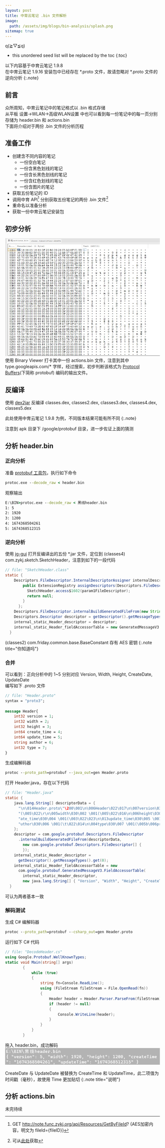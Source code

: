 ```yaml
---
layout: post
title: 中育云笔记 .bin 文件解析
image:
  path: /assets/img/blogs/bin-analysis/splash.png
sitemap: true
---
```

q(≧▽≦q)

* this unordered seed list will be replaced by the toc
{:toc}

以下内容基于中育云笔记 1.9.8  
在中育云笔记 1.9.16 安装包中已经存在 *.proto 文件，故请忽略对 *.proto 文件的逆向分析
{:.note}

## 前言
众所周知，中育云笔记中的笔记格式以 .bin 格式存储  
从平板 设置->WLAN->高级WLAN设置 中也可以看到每一份笔记中的每一页分别存储为 header.bin 和 actions.bin  
下面将介绍对于两份 .bin 文件的分析历程

## 准备工作
- 创建含不同内容的笔记
  - 一份空白笔记
  - 一份含黑色划线的笔记
  - 一份含长黑色划线的笔记
  - 一份含红色划线的笔记
  - 一份含图片的笔记
- 获取五份笔记的 ID
- 调用中育 API[^1] 分别获取五份笔记的两份 .bin 文件[^2]
- 重命名以准备分析
- 获取一份中育云笔记安装包

## 初步分析
![alt Binary Viewer](/assets/img/blogs/bin-analysis/binary-viewer.jpg)  
使用 Binary Viewer 打卡其中一份 actions.bin 文件，注意到其中 type.googleapis.com/* 字样，经过搜索，初步判断该格式为 [Protocol Buffers](https://protobuf.dev/)(下简称 protobuf) 编码的输出文件。  

## 反编译
使用 [dex2jar](https://github.com/pxb1988/dex2jar) 反编译 classes.dex, classes2.dex, classes3.dex, classes4.dex, classes5.dex

此处使用中育云笔记 1.9.8 为例，不同版本结果可能有所不同
{:.note}

注意到 apk 目录下 /google/protobuf 目录，进一步佐证上面的猜测

## 分析 header.bin
### 正向分析
准备 [protobuf 工具包](https://github.com/protocolbuffers/protobuf/releases)，执行如下命令
~~~bat
protoc.exe --decode_raw < header.bin
~~~

观察输出
~~~bat
E:\BIN>protoc.exe --decode_raw < 黑线header.bin
1: 5
2: 1920
3: 1200
4: 1674368504261
5: 1674368512315
~~~

### 逆向分析
使用 [jg-gui](https://github.com/java-decompiler/jd-gui) 打开反编译出的五份 *.jar 文件，定位到 (classes4) com.zykj.sketch.SketchHeader，注意到如下的一段代码
~~~java
// file: "SketchHeader.class"
static {
    Descriptors.FileDescriptor.InternalDescriptorAssigner internalDescriptorAssigner = new Descriptors.FileDescriptor.InternalDescriptorAssigner() {
        public ExtensionRegistry assignDescriptors(Descriptors.FileDescriptor param1FileDescriptor) {
          SketchHeader.access$1602(param1FileDescriptor);
          return null;
        }
      };
    Descriptors.FileDescriptor.internalBuildGeneratedFileFrom(new String[] { "\n\fHeader.proto\"~\n\006Header\022\017\n\007version\030\001 \001(\005\022\r\n\005width\030\002 \001(\005\022\016\n\006height\030\003 \001(\005\022\022\n\ncreateDate\030\004 \001(\003\022\022\n\nupdateDate\030\005 \001(\003\022\016\n\006author\030\006 \001(\t\022\f\n\004type\030\007 \001(\005B\037\n\017com.zykj.sketchB\fSketchHeaderb\006proto3" }, new Descriptors.FileDescriptor[0], internalDescriptorAssigner);
    Descriptors.Descriptor descriptor = getDescriptor().getMessageTypes().get(0);
    internal_static_Header_descriptor = descriptor;
    internal_static_Header_fieldAccessorTable = new GeneratedMessageV3.FieldAccessorTable(descriptor, new String[] { "Version", "Width", "Height", "CreateDate", "UpdateDate", "Author", "Type" });
  }
~~~

(classes2) com.friday.common.base.BaseConstant 存有 AES 密钥
{:.note title="你知道吗"}

### 合并
可以看到：正向分析中的 1~5 分别对应 Version, Width, Height, CreateDate, UpdateDate  
编写如下 .proto 文件

~~~protobuf
// file: "Header.proto"
syntax = "proto3";

message Header{
    int32 version = 1;
    int32 width = 2;
    int32 height = 3;
    int64 create_time = 4;
    int64 update_time = 5;
    string author = 6;
    int32 type = 7;
}
~~~

生成编解码器

~~~bat
protoc --proto_path=protobuf --java_out=gen Header.proto
~~~

打开 Header.java，存在以下代码

~~~java
// file: "Header.java"
static {
    java.lang.String[] descriptorData = {
      "\n\014Header.proto\"\200\001\n\006Header\022\017\n\007version\030\001 \001" +
      "(\005\022\r\n\005width\030\002 \001(\005\022\016\n\006height\030\003 \001(\005\022\023\n\013cre" +
      "ate_time\030\004 \001(\003\022\023\n\013update_time\030\005 \001(\003\022\016\n\006a" +
      "uthor\030\006 \001(\t\022\014\n\004type\030\007 \001(\005b\006proto3"
    };
    descriptor = com.google.protobuf.Descriptors.FileDescriptor
      .internalBuildGeneratedFileFrom(descriptorData,
        new com.google.protobuf.Descriptors.FileDescriptor[] {
        });
    internal_static_Header_descriptor =
      getDescriptor().getMessageTypes().get(0);
    internal_static_Header_fieldAccessorTable = new
      com.google.protobuf.GeneratedMessageV3.FieldAccessorTable(
        internal_static_Header_descriptor,
        new java.lang.String[] { "Version", "Width", "Height", "CreateTime", "UpdateTime", "Author", "Type", });
  }
~~~

可认为两者基本一致

### 解码测试

生成 C# 编解码器

~~~bat
protoc --proto_path=protobuf --csharp_out=gen Header.proto
~~~

运行如下 C# 代码

~~~csharp
// file: "DecodeHeader.cs"
using Google.Protobuf.WellKnownTypes;
static void Main(string[] args)
        {
            while (true)
            {
                string fn=Console.ReadLine();
                using (FileStream fileStream = File.OpenRead(fn))
                {
                    Header header = Header.Parser.ParseFrom(fileStream);
                    if (header != null)
                    {
                        Console.WriteLine(header);
                    }
                }
            }
        }
~~~

拖入 header.bin，成功解码
![alt Header Decode Success](/assets/img/blogs/bin-analysis/header-decode-success.jpg)

CreateDate 与 UpdateDate 被替换为 CreateTime 和 UpdateTime，此二项值为时间戳（毫秒），故使用 Time 更加贴切
{:.note title="说明"}


## 分析 actions.bin
未完待续

[^1]: GET http://note.func.zykj.org/api/Resources/GetByFileId? {AES加密内容，明文为 fileId={fileID}}
[^2]: 可从[此处](/assets/files/bin-analysis/bin-files.zip)获取
